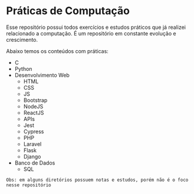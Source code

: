 # Práticas de Computação

Esse repositório possui todos exercícios e estudos práticos que já realizei relacionado a computação. É um repositório em constante evolução e crescimento.

Abaixo temos os conteúdos com práticas:

- C
- Python
- Desenvolvimento Web
  - HTML
  - CSS
  - JS
  - Bootstrap
  - NodeJS
  - ReactJS
  - APIs
  - Jest
  - Cypress
  - PHP
  - Laravel
  - Flask
  - Django
- Banco de Dados
  - SQL

`Obs: em alguns diretórios possuem notas e estudos, porém não é o foco nesse repositório`